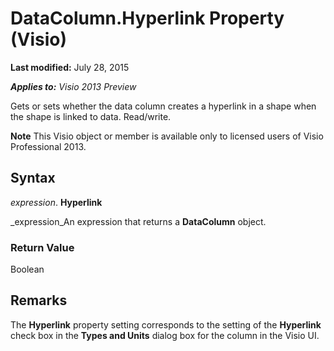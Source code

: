 
# DataColumn.Hyperlink Property (Visio)

 **Last modified:** July 28, 2015

 _**Applies to:** Visio 2013 Preview_

Gets or sets whether the data column creates a hyperlink in a shape when the shape is linked to data. Read/write.


 **Note**  This Visio object or member is available only to licensed users of Visio Professional 2013.


## Syntax

 _expression_. **Hyperlink**

 _expression_An expression that returns a  **DataColumn** object.


### Return Value

Boolean


## Remarks

The  **Hyperlink** property setting corresponds to the setting of the **Hyperlink** check box in the **Types and Units** dialog box for the column in the Visio UI.

